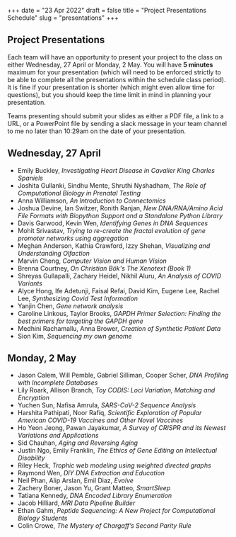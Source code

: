 +++
date = "23 Apr 2022"
draft = false
title = "Project Presentations Schedule"
slug = "presentations"
+++

## Project Presentations

Each team will have an opportunity to present your project to the
class on either Wednesday, 27 April or Monday, 2 May. You will have
**5 minutes** maximum for your presentation (which will need to be
enforced strictly to be able to complete all the presentations within
the schedule class period). It is fine if your presentation is shorter
(which might even allow time for questions), but you should keep the
time limit in mind in planning your presentation.

Teams presenting should submit your slides as either a PDF file, a
link to a URL, or a PowerPoint file by sending a slack message in your
team channel to me no later than 10:29am on the date of your
presentation.


## Wednesday, 27 April

- Emily Buckley, _Investigating Heart Disease in Cavalier King Charles Spaniels_
- Joshita Gullanki, Sindhu Mente, Shruthi Nyshadham, _The Role of Computational Biology in Prenatal Testing_
- Anna Williamson, _An Introduction to Connectomics_
- Joshua Devine, Ian Switzer, Ronith Ranjan, _New DNA/RNA/Amino Acid File Formats with Biopython Support and a Standalone Python Library_
- Davis Garwood, Kevin Wen, _Identifying Genes in DNA Sequences_
- Mohit Srivastav, _Trying to re-create the fractal evolution of gene promoter networks using aggregation_
- Meghan Anderson, Kathia Crawford, Izzy Shehan, _Visualizing and Understanding Olfaction_
- Marvin Cheng, _Computer Vision and Human Vision_
- Brenna Courtney, _On Christian Bök's The Xenotext (Book 1)_
- Shreyas Gullapalli, Zachary Heidel, Nikhil Aluru, _An Analysis of COVID Variants_
- Alyce Hong, Ife Adetunji, Faisal Refai, David Kim, Eugene Lee, Rachel Lee, _Synthesizing Covid Test Information_
- Yanjin Chen, _Gene network analysis_
- Caroline Linkous, Taylor Brooks, _GAPDH Primer Selection: Finding the best primers for targeting the GAPDH gene_
- Medhini Rachamallu, Anna Brower, _Creation of Synthetic Patient Data_
- Sion Kim, _Sequencing my own genome_

## Monday, 2 May

- Jason Calem, Will Pemble, Gabriel Silliman, Cooper Scher, _DNA Profiling with Incomplete Databases_
- Lily Roark, Allison Branch, _Toy CODIS: Loci Variation, Matching and Encryption_
- Yuchen Sun, Nafisa Amrula, _SARS-CoV-2 Sequence Analysis_
- Harshita Pathipati, Noor Rafiq, _Scientific Exploration of Popular American COVID-19 Vaccines and Other Novel Vaccines_
- Ho Yeon Jeong, Pawan Jayakumar, _A Survey of CRISPR and its Newest Variations and Applications_
- Sid Chauhan, _Aging and Reversing Aging_
- Justin Ngo, Emily Franklin, _The Ethics of Gene Editing on Intellectual Disability_
- Riley Heck, _Trophic web modeling using weighted directed graphs_
- Raymond Wen, _DIY DNA Extraction and Education_
- Neil Phan, Alip Arslan, Emil Diaz, _Evolve_
- Zachery Boner, Jason Yu, Grant Matteo, _SmartSleep_
- Tatiana Kennedy, _DNA Encoded Library Enumeration_
- Jacob Hilliard, _MRI Data Pipeline Builder_
- Ethan Gahm, _Peptide Sequencing: A New Project for Computational Biology Students_
- Colin Crowe, _The Mystery of Chargaff’s Second Parity Rule_


